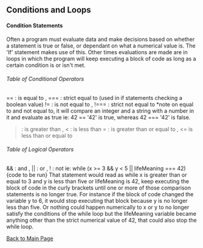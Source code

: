 ## Conditions and Loops

#### Condition Statements
Often a program must evaluate data and make decisions based on
whether a statement is true or false, or dependant on what a 
numerical value is. The 'If' statement makes use of this. Other
times evaluations are made are in loops in which the program 
will keep executing a block of code as long as a certain 
condition is or isn't met.
###### Table of Conditional Operators
==  : is equal to  ,  === : strict equal to (used in if statements checking a boolean value)
!=  : is not equal to ,  !=== : strict not equal to
*note on equal to and not equal to, it will compare an integer and a string with a number in it and evaluate as true 
ie: 42 == '42' is true, whereas 42 === '42' is false.
> : is greater than  ,  < : is less than
>= : is greater than or equal to  ,  <= is less than or equal to
###### Table of Logical Operators
&& : and   ,   || : or  ,  ! : not
ie: while (x >= 3 && y < 5 || lifeMeaning === 42) {code to be run}
That statement would read as while x is greater than or equal 
to 3 and y is less than five or lifeMeaning is 42, keep 
executing the block of code in the curly brackets until one or 
more of those comparison statements is no longer true. For 
instance if the block of code changed the variable y to 6, it 
would stop executing that block because y is no longer less 
than five. Or nothing could happen numerically to x or y to no 
longer satisfy the conditions of the while loop but the 
lifeMeaning variable became anything other than the strict 
numerical value of 42, that could also stop the while loop. 

[Back to Main Page](https://draquix.github.io/reading-notes/)
